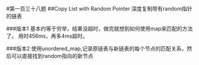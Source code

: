 #第一百三十八题
##Copy List with Random Pointer
深度复制带有random指针的链表

###版本1
基本约等于穷举，结果没超时，做完就想到如何使用map来匹配的方法了。
用时456ms，再多4ms超时。

###版本2
使用unordered_map,记录原链表与新链表的每个节点的匹配关系，然后可以直接找到random指向的新节点